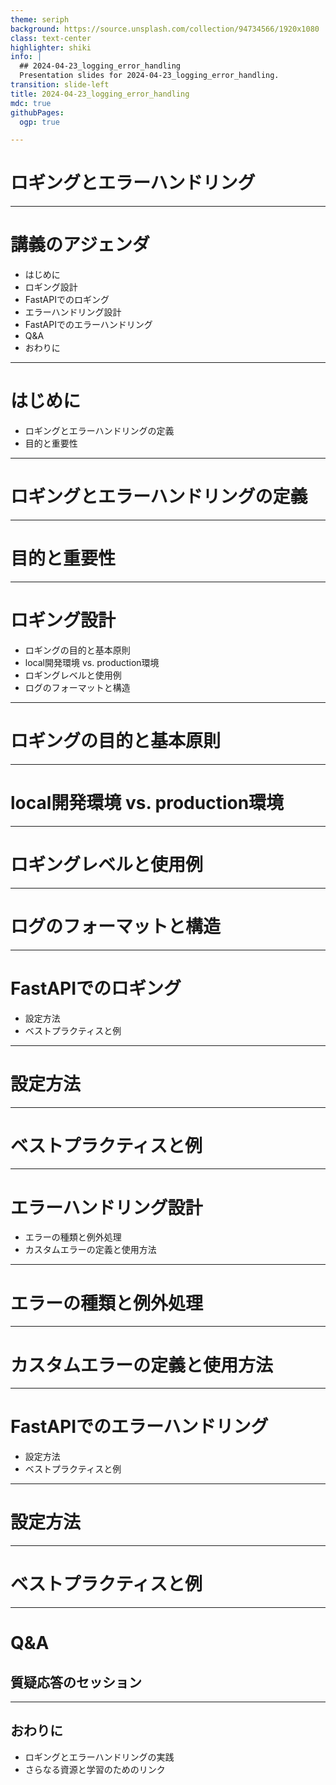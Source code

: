 ```yaml
---
theme: seriph
background: https://source.unsplash.com/collection/94734566/1920x1080
class: text-center
highlighter: shiki
info: |
  ## 2024-04-23_logging_error_handling
  Presentation slides for 2024-04-23_logging_error_handling.
transition: slide-left
title: 2024-04-23_logging_error_handling
mdc: true
githubPages:
  ogp: true

---
```


# ロギングとエラーハンドリング


---

# 講義のアジェンダ

- はじめに
- ロギング設計
- FastAPIでのロギング
- エラーハンドリング設計
- FastAPIでのエラーハンドリング
- Q&A
- おわりに

---

# はじめに

- ロギングとエラーハンドリングの定義
- 目的と重要性

---

# ロギングとエラーハンドリングの定義

---

# 目的と重要性

---

# ロギング設計

- ロギングの目的と基本原則
- local開発環境 vs. production環境
- ロギングレベルと使用例
- ログのフォーマットと構造

---

# ロギングの目的と基本原則

---

# local開発環境 vs. production環境

---

# ロギングレベルと使用例

---

# ログのフォーマットと構造

---

# FastAPIでのロギング

- 設定方法
- ベストプラクティスと例

---

# 設定方法

---

# ベストプラクティスと例

---

# エラーハンドリング設計
- エラーの種類と例外処理
- カスタムエラーの定義と使用方法

---

# エラーの種類と例外処理

---

# カスタムエラーの定義と使用方法

---

# FastAPIでのエラーハンドリング
- 設定方法
- ベストプラクティスと例

---

# 設定方法

---

# ベストプラクティスと例

---

# Q&A

## 質疑応答のセッション

---

## おわりに

- ロギングとエラーハンドリングの実践
- さらなる資源と学習のためのリンク
